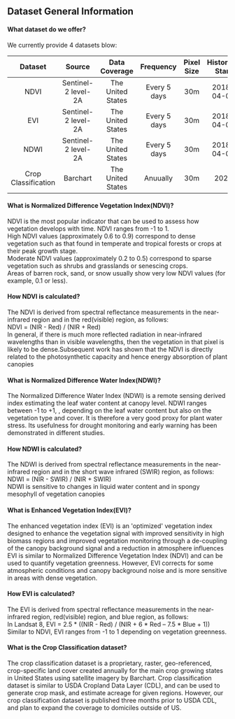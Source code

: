 ## Dataset General Information
#### What dataset do we offer?
We currently provide 4 datasets blow:

|Dataset                 | Source                            | Data Coverage    | Frequency | Pixel Size | Historical Start  | Historical End | Format | range |
| :---------------------: | :----------: | :----------: | :-----------: | :-----------: |:-----------: |:-----------: |:-----------:|:-----------:
| NDVI | Sentinel-2 level-2A | The United States |Every 5 days|30m| 2018-04-01  | At present  | Raster, Geotiff | -1~1 |
| EVI | Sentinel-2 level-2A | The United States |Every 5 days|30m| 2018-04-01  | At present  | Raster, Geotiff | -1~1 |
| NDWI | Sentinel-2 level-2A | The United States |Every 5 days|30m| 2018-04-01  | At present  | Raster, Geotiff | -1~1 |
| Crop Classification| Barchart | The United States | Anuually |30m| 2020  | At present  | Raster, Geotiff | 0~255 |

#### What is Normalized Difference Vegetation Index(NDVI)?
NDVI is the most popular indicator that can be used to assess how vegetation develops with time. NDVI ranges from -1 to 1.\
High NDVI values (approximately 0.6 to 0.9) correspond to dense vegetation such as that found in temperate and tropical forests or crops at their peak growth stage.\
Moderate NDVI values (approximately 0.2 to 0.5) correspond to sparse vegetation such as shrubs and grasslands or senescing crops.\
Areas of barren rock, sand, or snow usually show very low NDVI values (for example, 0.1 or less).

#### How NDVI is calculated?
The NDVI is derived from spectral reflectance measurements in the near-infrared region and in the red(visible) region, as follows:\
NDVI = (NIR - Red) / (NIR + Red)\
In general, if there is much more reflected radiation in near-infrared wavelengths than in visible wavelengths, then the vegetation in that pixel is likely to be dense.Subsequent work has shown that the NDVI is directly related to the photosynthetic capacity and hence energy absorption of plant canopies

#### What is Normalized Difference Water Index(NDWI)?
The Normalized Difference Water Index (NDWI) is a remote sensing derived index estimating the leaf
water content at canopy level. NDWI ranges between -1 to +1, , depending on the leaf water content but also on the vegetation type and cover.
It is therefore a very good proxy for plant water stress.  Its usefulness for drought monitoring and early warning has been demonstrated in different studies.

#### How NDWI is calculated?
The NDWI is derived from spectral reflectance measurements in the near-infrared region and in the short wave infrared (SWIR)  region, as follows:\
NDWI = (NIR - SWIR) / (NIR + SWIR)\
NDWI is sensitive to changes in liquid water content and in spongy mesophyll of vegetation canopies

#### What is Enhanced Vegetation Index(EVI)?
The enhanced vegetation index (EVI) is an 'optimized' vegetation index designed to enhance the vegetation signal with improved sensitivity in high biomass regions and improved vegetation monitoring through a de-coupling of the canopy background signal and a reduction in atmosphere influences\
EVI is similar to Normalized Difference Vegetation Index (NDVI) and can be used to quantify vegetation greenness. However, EVI corrects for some atmospheric conditions and canopy background noise and is more sensitive in areas with dense vegetation.

#### How EVI is calculated?
The EVI is derived from spectral reflectance measurements in the near-infrared region,  red(visible) region, and blue region, as follows:\
In Landsat 8, EVI = 2.5 * ((NIR - Red) / (NIR + 6 * Red – 7.5 * Blue + 1))\
Similar to NDVI, EVI ranges from -1 to 1 depending on vegetation greenness.

#### What is the Crop Classification dataset?
The crop classification dataset is a proprietary, raster, geo-referenced, crop-specific land cover created annually for the main crop growing states in United States using satellite imagery by Barchart.
Crop classification dataset is similar to USDA Cropland Data Layer (CDL), and can be used to generate crop mask, and estimate acreage for given regions.
However, our crop classification dataset is published three months prior to USDA CDL, and plan to expand the coverage to domiciles outside of US.

<!--
## Section 2: Polygons

#### What is the minimum / maximum area of a polygon?

#### What happens if I create a polygon that is greater than or less than the specified minimum / maximum area limit?

#### What is a format of data is used to specify the polygon?

#### How do you calculate the total area of the polygons?


## Section 3: API

#### How do we process satellite imagery
-->
